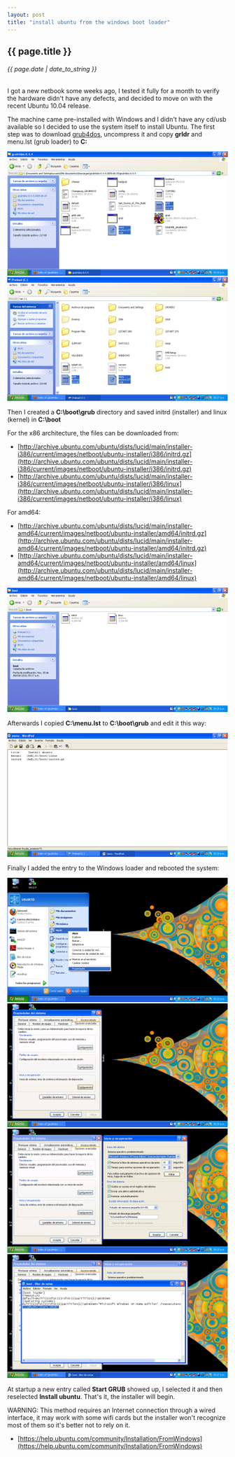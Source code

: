 ```yaml
---
layout: post
title: "install ubuntu from the windows boot loader"
---
```


## {{ page.title }}

###### {{ page.date | date_to_string }}

I got a new netbook some weeks ago, I tested it fully for a month to verify the hardware didn't have any defects, and decided to move on with the recent Ubuntu 10.04 release.

The machine came pre-installed with Windows and I didn't have any cd/usb available so I decided to use the system itself to install Ubuntu. The first step was to download [grub4dos](http://grub4dos.sourceforge.net/), uncompress it and copy **grldr** and menu.lst (grub loader) to **C:**

**[![](/assets/img/26.png)](/assets/img/26.png)**
**[![](/assets/img/27.png)](/assets/img/27.png)**

Then I created a **C:\boot\grub** directory and saved initrd (installer) and linux (kernel) in **C:\boot**

For the x86 architecture, the files can be downloaded from:

- [http://archive.ubuntu.com/ubuntu/dists/lucid/main/installer-i386/current/images/netboot/ubuntu-installer/i386/initrd.gz](http://archive.ubuntu.com/ubuntu/dists/lucid/main/installer-i386/current/images/netboot/ubuntu-installer/i386/initrd.gz)
- [http://archive.ubuntu.com/ubuntu/dists/lucid/main/installer-i386/current/images/netboot/ubuntu-installer/i386/linux](http://archive.ubuntu.com/ubuntu/dists/lucid/main/installer-i386/current/images/netboot/ubuntu-installer/i386/linux)

For amd64:

- [http://archive.ubuntu.com/ubuntu/dists/lucid/main/installer-amd64/current/images/netboot/ubuntu-installer/amd64/initrd.gz](http://archive.ubuntu.com/ubuntu/dists/lucid/main/installer-amd64/current/images/netboot/ubuntu-installer/amd64/initrd.gz)
- [http://archive.ubuntu.com/ubuntu/dists/lucid/main/installer-amd64/current/images/netboot/ubuntu-installer/amd64/linux](http://archive.ubuntu.com/ubuntu/dists/lucid/main/installer-amd64/current/images/netboot/ubuntu-installer/amd64/linux)

**[![](/assets/img/28.png)](/assets/img/28.png)**

Afterwards I copied **C:\menu.lst** to **C:\boot\grub** and edit it this way:

**[![](/assets/img/29.png)](/assets/img/29.png)**

Finally I added the entry to the Windows loader and rebooted the system:

**[![](/assets/img/30.png)](/assets/img/30.png)**
**[![](/assets/img/31.png)](/assets/img/31.png)**
**[![](/assets/img/32.png)](/assets/img/32.png)**
**[![](/assets/img/33.png)](/assets/img/33.png)**

At startup a new entry called **Start GRUB** showed up, I selected it and then reselected **Install ubuntu**. That's it, the installer will begin.

WARNING: This method requires an Internet connection through a wired interface, it may work with some wifi cards but the installer won't recognize most of them so it's better not to rely on it.

- [https://help.ubuntu.com/community/Installation/FromWindows](https://help.ubuntu.com/community/Installation/FromWindows)
